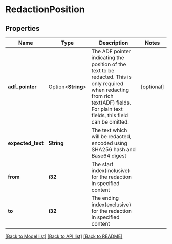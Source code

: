 # RedactionPosition

## Properties

Name | Type | Description | Notes
------------ | ------------- | ------------- | -------------
**adf_pointer** | Option<**String**> | The ADF pointer indicating the position of the text to be redacted. This is only required when redacting from rich text(ADF) fields. For plain text fields, this field can be omitted. | [optional]
**expected_text** | **String** | The text which will be redacted, encoded using SHA256 hash and Base64 digest | 
**from** | **i32** | The start index(inclusive) for the redaction in specified content | 
**to** | **i32** | The ending index(exclusive) for the redaction in specified content | 

[[Back to Model list]](../README.md#documentation-for-models) [[Back to API list]](../README.md#documentation-for-api-endpoints) [[Back to README]](../README.md)


